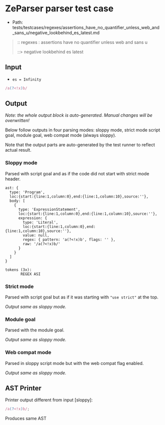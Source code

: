 # ZeParser parser test case

- Path: tests/testcases/regexes/assertions_have_no_quantifier_unless_web_and_sans_u/negative_lookbehind_es_latest.md

> :: regexes : assertions have no quantifier unless web and sans u
>
> ::> negative lookbehind es latest

## Input

- `es = Infinity`

`````js
/a(?<!x)b/
`````

## Output

_Note: the whole output block is auto-generated. Manual changes will be overwritten!_

Below follow outputs in four parsing modes: sloppy mode, strict mode script goal, module goal, web compat mode (always sloppy).

Note that the output parts are auto-generated by the test runner to reflect actual result.

### Sloppy mode

Parsed with script goal and as if the code did not start with strict mode header.

`````
ast: {
  type: 'Program',
  loc:{start:{line:1,column:0},end:{line:1,column:10},source:''},
  body: [
    {
      type: 'ExpressionStatement',
      loc:{start:{line:1,column:0},end:{line:1,column:10},source:''},
      expression: {
        type: 'Literal',
        loc:{start:{line:1,column:0},end:{line:1,column:10},source:''},
        value: null,
        regex: { pattern: 'a(?<!x)b', flags: '' },
        raw: '/a(?<!x)b/'
      }
    }
  ]
}

tokens (3x):
       REGEX ASI
`````

### Strict mode

Parsed with script goal but as if it was starting with `"use strict"` at the top.

_Output same as sloppy mode._

### Module goal

Parsed with the module goal.

_Output same as sloppy mode._

### Web compat mode

Parsed in sloppy script mode but with the web compat flag enabled.

_Output same as sloppy mode._

## AST Printer

Printer output different from input [sloppy]:

````js
/a(?<!x)b/;
````

Produces same AST
